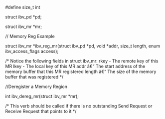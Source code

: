 #define size_t int 

struct ibv_pd *pd;

struct ibv_mr *mr;



// Memory Reg Example

struct ibv_mr *ibv_reg_mr(struct ibv_pd *pd,
					    void *addr, size_t length,
					    enum ibv_access_flags access); 

/* Notice the following fields in struct ibv_mr:
rkey  - The remote key of this MR
lkey  - The local key of this MR
addr â€“ The start address of the memory buffer that this MR registered
length â€“ The size of the memory buffer that was registered
*/

//Deregister a Memory Region

int ibv_dereg_mr(struct ibv_mr *mr); 




/*
This verb should be called if there is no outstanding 
Send Request or Receive Request that points to it
*/

